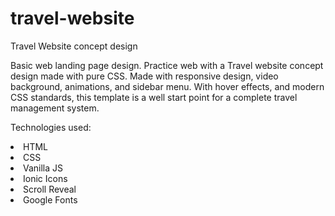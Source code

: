 # travel-website
Travel Website concept design

Basic web landing page design. Practice web with a Travel website concept design made with pure CSS. Made with responsive design, video background, animations, and sidebar menu. With hover effects, and modern CSS standards, this template is a well start point for a complete travel management system.

Technologies used:
<li>HTML</li>
<li>CSS</li>
<li>Vanilla JS</li>
<li>Ionic Icons</li>
<li>Scroll Reveal</li>
<li>Google Fonts</li>
